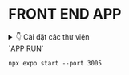 # FRONT END APP
<details>
  <summary>👇 Cài đặt các thư viện </summary> <br>
`THƯ VIỆN LIÊN QUAN ĐẾN NAVIGATION`
  
```
npm install @react-navigation/bottom-tabs @react-navigation/stack
```
```
npm install react-native-elements react-native-popup-menu
```
```
npm install react-native-gesture-handler@2.14.0 expo@~50.0.14 react-native@0.73.6
```
  
`THƯ VIỆN LIÊN QUAN ĐẾN LINEAR-GRADIENT`
```
npm install react-native-linear-gradient
```

`THƯ VIỆN LIÊN QUAN ĐẾN CAMERA VÀ QR`
```
npm install react-native-camera react-native-qrcode-scanner react-native-camera expo-barcode-scanner expo-camera
```
```
npm install @react-native-camera/core @react-native-camera/react-native-camera
```
```
npm install react-native-keyboard-aware-scrollview --save
```

`THƯ VIỆN LIÊN QUAN ĐẾN XÁC THỰC`
```
npm install expo-firebase-core
```
</details>
`APP RUN`

```
npx expo start --port 3005
```

